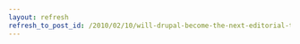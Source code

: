 ```yaml
---
layout: refresh
refresh_to_post_id: /2010/02/10/will-drupal-become-the-next-editorial-tool-and-cease-being-a-community-tool-altogether
---
```

